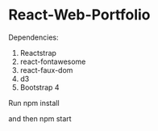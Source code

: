 # React-Web-Portfolio


Dependencies:

1. Reactstrap
2. react-fontawesome
3. react-faux-dom
4. d3
5. Bootstrap 4



Run npm install 

and then npm start
